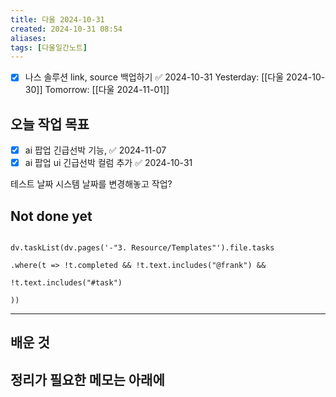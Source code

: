 ```yaml
---
title: 다울 2024-10-31
created: 2024-10-31 08:54
aliases: 
tags: [다울일간노트]
---
```

- [x] 나스 솔루션 link, source 백업하기 ✅ 2024-10-31
Yesterday: [[다울 2024-10-30]]
Tomorrow: [[다울 2024-11-01]]

## 오늘 작업 목표

- [x] ai 팝업 긴급선박 기능, ✅ 2024-11-07
- [x] ai 팝업 ui 긴급선박 컬럼 추가 ✅ 2024-10-31

테스트 날짜
시스템 날짜를 변경해놓고 작업?


## Not done yet

```dataviewjs

dv.taskList(dv.pages('-"3. Resource/Templates"').file.tasks

.where(t => !t.completed && !t.text.includes("@frank") &&

!t.text.includes("#task")

))

```

---

## 배운 것




## 정리가 필요한 메모는 아래에



